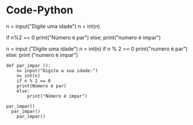 # Code-Python
n = input("Digite uma idade")
n = int(n)

if n%2 == 0
    print("Número é par")
else;
print("numero é impar")

n = input ("Digite uma idade")
n = int(n)
if n % 2 == 0
    print("numero é par")
else:
    print ("numero é impar")

    def par_impar ():
        n= input("Digite a sua idade:")
        n= int(n)
        if n % 2 == 0
        print(Número é par)
        else:
            print("Número é impar")

    par_impar()
      par_impar()
        par_impar()
